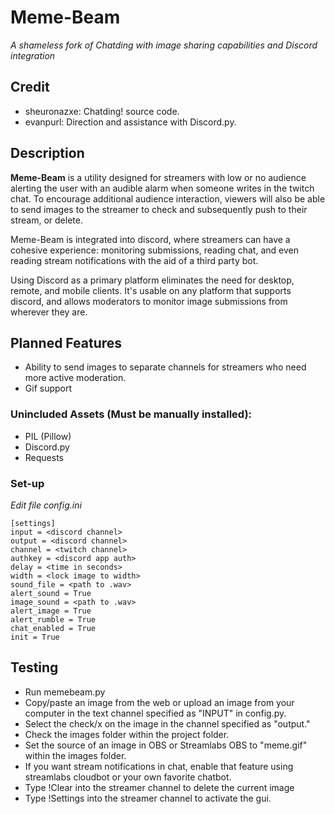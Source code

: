 # Meme-Beam

_A shameless fork of Chatding with image sharing capabilities and Discord integration_

## Credit
- sheuronazxe: Chatding! source code.
- evanpurl: Direction and assistance with Discord.py.

## Description

**Meme-Beam** is a utility designed for streamers with low or no audience alerting the user with an audible alarm when someone writes in the twitch chat. To encourage additional audience interaction, viewers will also be able to send images to the streamer to check and subsequently push to their stream, or delete.

Meme-Beam is integrated into discord, where streamers can have a cohesive experience: monitoring submissions, reading chat, and even reading stream notifications with the aid of a third party bot.

Using Discord as a primary platform eliminates the need for desktop, remote, and mobile clients. It's usable on any platform that supports discord, and allows moderators to monitor image submissions from wherever they are.

## Planned Features
- Ability to send images to separate channels for streamers who need more active moderation.
- Gif support

### Unincluded Assets (Must be manually installed):
- PIL (Pillow)
- Discord.py
- Requests

### Set-up

_Edit file config.ini_

```
[settings]
input = <discord channel>
output = <discord channel>
channel = <twitch channel>
authkey = <discord app auth>
delay = <time in seconds>
width = <lock image to width>
sound_file = <path to .wav>
alert_sound = True
image_sound = <path to .wav>
alert_image = True
alert_rumble = True
chat_enabled = True
init = True
```

## Testing
- Run memebeam.py
- Copy/paste an image from the web or upload an image from your computer in the text channel specified as "INPUT" in config.py.
- Select the check/x on the image in the channel specified as "output."
- Check the images folder within the project folder.
- Set the source of an image in OBS or Streamlabs OBS to "meme.gif" within the images folder.
- If you want stream notifications in chat, enable that feature using streamlabs cloudbot or your own favorite chatbot.
- Type !Clear into the streamer channel to delete the current image
- Type !Settings into the streamer channel to activate the gui.

